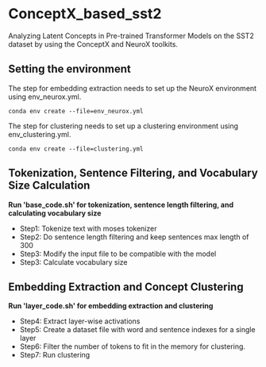 # ConceptX_based_sst2
Analyzing Latent Concepts in Pre-trained Transformer Models on the SST2 dataset by using the ConceptX and NeuroX toolkits.

## Setting the environment
The step for embedding extraction needs to set up the NeuroX environment using env_neurox.yml.
```
conda env create --file=env_neurox.yml
```

The step for clustering needs to set up a clustering environment using env_clustering.yml.
```
conda env create --file=clustering.yml
```

## Tokenization, Sentence Filtering, and Vocabulary Size Calculation
**Run 'base_code.sh' for tokenization, sentence length filtering, and calculating vocabulary size**
* Step1: Tokenize text with moses tokenizer
* Step2: Do sentence length filtering and keep sentences max length of 300
* Step3: Modify the input file to be compatible with the model
* Step3: Calculate vocabulary size

## Embedding Extraction and Concept Clustering
**Run 'layer_code.sh' for embedding extraction and clustering**
* Step4: Extract layer-wise activations
* Step5: Create a dataset file with word and sentence indexes for a single layer
* Step6: Filter the number of tokens to fit in the memory for clustering.
* Step7: Run clustering
